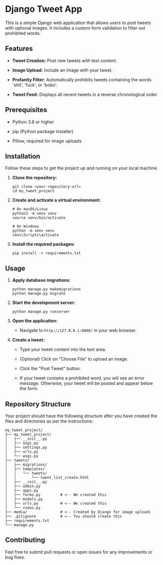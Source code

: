 # Django Tweet App

This is a simple Django web application that allows users to post tweets with optional images. It includes a custom form validation to filter out prohibited words.

## Features

* **Tweet Creation:** Post new tweets with text content.

* **Image Upload:** Include an image with your tweet.

* **Profanity Filter:** Automatically prohibits tweets containing the words 'shit', 'fuck', or 'bobo'.

* **Tweet Feed:** Displays all recent tweets in a reverse chronological order.

## Prerequisites

* Python 3.8 or higher

* pip (Python package installer)

* Pillow, required for image uploads

## Installation

Follow these steps to get the project up and running on your local machine.

1. **Clone the repository:**

   ```
   git clone <your-repository-url>
   cd my_tweet_project
   
   ```

2. **Create and activate a virtual environment:**

   ```
   # On macOS/Linux
   python3 -m venv venv
   source venv/bin/activate
   
   # On Windows
   python -m venv venv
   venv\Scripts\activate
   
   ```

3. **Install the required packages:**

   ```
   pip install -r requirements.txt
   
   ```

## Usage

1. **Apply database migrations:**

   ```
   python manage.py makemigrations
   python manage.py migrate
   
   ```

2. **Start the development server:**

   ```
   python manage.py runserver
   
   ```

3. **Open the application:**

   * Navigate to `http://127.0.0.1:8000/` in your web browser.

4. **Create a tweet:**

   * Type your tweet content into the text area.

   * (Optional) Click on "Choose File" to upload an image.

   * Click the "Post Tweet" button.

   * If your tweet contains a prohibited word, you will see an error message. Otherwise, your tweet will be posted and appear below the form.

## Repository Structure

Your project should have the following structure after you have created the files and directories as per the instructions:

```
my_tweet_project/
├── my_tweet_project/
│   ├── __init__.py
│   ├── asgi.py
│   ├── settings.py
│   ├── urls.py
│   └── wsgi.py
├── tweets/
│   ├── migrations/
│   ├── templates/
│   │   └── tweets/
│   │       └── tweet_list_create.html
│   ├── __init__.py
│   ├── admin.py
│   ├── apps.py
│   ├── forms.py         # <-- We created this
│   ├── models.py
│   ├── urls.py          # <-- We created this
│   └── views.py
├── media/               # <-- Created by Django for image uploads
├── .gitignore           # <-- You should create this
├── requirements.txt
└── manage.py

```

## Contributing

Feel free to submit pull requests or open issues for any improvements or bug fixes.
